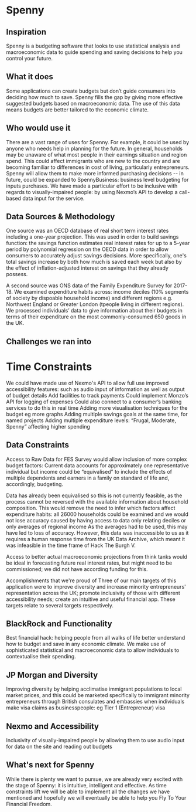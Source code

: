 # Spenny

## Inspiration
Spenny is a budgeting software that looks to use statistical analysis and macroeconomic data to guide spending and saving decisions to help you control your future.

## What it does
Some applications can create budgets but don’t guide consumers into deciding how much to save. Spenny fills the gap by giving more effective suggested budgets based on macroeconomic data. The use of this data means budgets are better tailored to the economic climate.

## Who would use it
There are a vast range of uses for Spenny. For example, it could be used by anyone who needs help in planning for the future. In general, households may be unaware of what most people in their earnings situation and region spend. This could affect immigrants who are new to the country and are becoming familiar to differences in cost of living, particularly entrepreneurs. Spenny will allow them to make more informed purchasing decisions -- in future, could be expanded to SpennyBusiness: business level budgeting for inputs purchases. We have made a particular effort to be inclusive with regards to visually-impaired people: by using Nexmo’s API to develop a call-based data input for the service.

## Data Sources & Methodology
One source was an OECD database of real short term interest rates including a one-year projection. This was used in order to build savings function: the savings function estimates real interest rates for up to a 5-year period by polynomial regression on the OECD data in order to allow consumers to accurately adjust savings decisions. More specifically, one's total savings increase by both how much is saved each week but also by the effect of inflation-adjusted interest on savings that they already possess.

A second source was ONS data of the Family Expenditure Survey for 2017-18. We examined expenditure habits across: income deciles (10% segments of society by dispoable household income) and different regions e.g. Northwest England or Greater London (tpeople living in different regions). We processed individuals’ data to give information about their budgets in terms of their expenditure on the most commonly-consumed 650 goods in the UK.

## Challenges we ran into
# Time Constraints

We could have made use of Nexmo's API to allow full use improved accessibility features: such as audio input of information as well as output of budget details Add facilities to track payments Could implement Monzo’s API for logging of expenses Could also connect to a consumer’s banking services to do this in real time Adding more visualisation techniques for the budget eg more graphs Adding multiple savings goals at the same time, for named projects Adding multiple expenditure levels: “Frugal, Moderate, Spenny” affecting higher spending

## Data Constraints

Access to Raw Data for FES Survey would allow inclusion of more complex budget factors: Current data accounts for approximately one representative individual but income could be “equivalised” to include the effects of multiple dependents and earners in a family on standard of life and, accordingly, budgeting.

Data has already been equivalised so this is not currently feasible, as the process cannot be reversed with the available information about household composition. This would remove the need to infer which factors affect expenditure habits: all 26000 households could be examined and we would not lose accuracy caused by having access to data only relating deciles or only averages of regional income As the averages had to be used, this may have led to loss of accuracy. However, this data was inaccessible to us as it requires a human response time from the UK Data Archive, which meant it was infeasible in the time frame of Hack The Burgh V.

Access to better actual macroeconomic projections from think tanks would be ideal in forecasting future real interest rates, but might need to be commissioned; we did not have according funding for this.

Accomplishments that we're proud of
Three of our main targets of this application were to improve diversity and increase minority entrepreneurs' representation across the UK; promote inclusivity of those with different accessibility needs; create an intuitive and useful financial app. These targets relate to several targets respectively.

## BlackRock and Functionality

Best financial hack: helping people from all walks of life better understand how to budget and save in any economic climate. We make use of sophisticated statistical and macroeconomic data to allow individuals to contextualise their spending.

## JP Morgan and Diversity

Improving diversity by helping acclimatise immigrant populations to local market prices, and this could be marketed specifically to immigrant minority entrepreneurs through British consulates and embassies when individuals make visa claims as businesspeople: eg Tier 1 (Entrepreneur) visa

## Nexmo and Accessibility

Inclusivity of visually-impaired people by allowing them to use audio input for data on the site and reading out budgets

## What's next for Spenny
While there is plenty we want to pursue, we are already very excited with the stage of Spenny: it is intuitive, intelligent and effective. As time constraints lift we will be able to implement all the changes we have mentioned and hopefully we will eventually be able to help you Fly To Your Financial Freedom.
